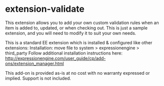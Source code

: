 extension-validate
============================

This extension allows you to add your own custom validation rules when an item is added to, updated, or when checking out. This is just a sample extension, and you will need to modify it to suit your own needs. 

This is a standard EE extension which is installed & configured like other extensions: 
Installation: move file to system > expressionengine > third_party 
Follow additional installation instructions here: 
http://expressionengine.com/user_guide/cp/add-ons/extension_manager.html



This add-on is provided as-is at no cost with no warranty expressed or implied. Support is not included. 